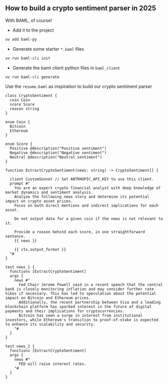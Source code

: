 ## How to build a crypto sentiment parser in 2025

With BAML, of course!

- Add it to the project
```sh
uv add baml-py
```

- Generate some starter `*.baml` files
```sh
uv run baml-cli init
```


- Generate the baml client python files in `baml_client`
```sh
uv run baml-cli generate
```

Use the `resume.baml` as inspiration to build our crypto sentiment parser

```baml
class CryptoSentiment {
  coin Coin
  score Score
  reason string
}

enum Coin {
  Bitcoin
  Ethereum
}

enum Score {
  Positive @description("Positive sentiment")
  Negative @description("Negative sentiment")
  Neutral @description("Neutral sentiment")
}

function ExtractCryptoSentiment(news: string) -> CryptoSentiment[] {
  
  client CustomSonnet // Set ANTRHOPIC_API_KEY to use this client.
  prompt #"
    You are an expert crypto financial analyst with deep knowledge of market dynamics and sentiment analysis.
    Analyze the following news story and determine its potential impact on crypto asset prices.
    Focus on both direct mentions and indirect implications for each asset.

    Do not output data for a given coin if the news is not relevant to it.
    
    Provide a reason behind each score, in one straightforward sentence.
    {{ news }}

    {{ ctx.output_format }}
  "#
}

test news_1 {
  functions [ExtractCryptoSentiment]
  args {
    news #"
      Fed Chair Jerome Powell said in a recent speech that the central bank is closely monitoring inflation and may consider further rate hikes if necessary. This has led to speculation about the potential impact on Bitcoin and Ethereum prices.
      Additionally, the recent partnership between Visa and a leading blockchain platform has sparked interest in the future of digital payments and their implications for cryptocurrencies.
      Bitcoin has seen a surge in interest from institutional investors, while Ethereum's transition to proof-of-stake is expected to enhance its scalability and security.
    "#
  }
}

test news_2 {
  functions [ExtractCryptoSentiment]
  args {
    news #"
      FED will raise interest rates.
    "#
  }
}
```